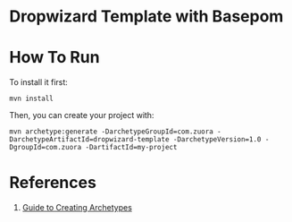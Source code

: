 # Dropwizard Template with Basepom

# How To Run
To install it first:
```
mvn install
```

Then, you can create your project with:

```
mvn archetype:generate -DarchetypeGroupId=com.zuora -DarchetypeArtifactId=dropwizard-template -DarchetypeVersion=1.0 -DgroupId=com.zuora -DartifactId=my-project
```


# References
1. [Guide to Creating Archetypes](https://maven.apache.org/guides/mini/guide-creating-archetypes.html)
